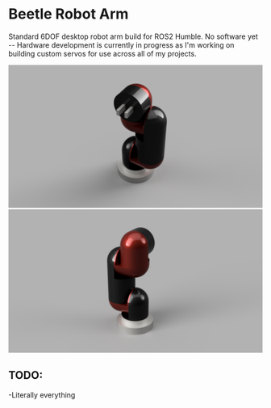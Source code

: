 # Beetle Robot Arm

Standard 6DOF desktop robot arm build for ROS2 Humble. No software yet -- Hardware development is currently in progress as I'm working on building custom servos for use across all of my projects.


![Beetle_Anterior](Beetle_Anterior.png)
![Beetle_Posterior](Beetle_Posterior.png)


## TODO:
-Literally everything
